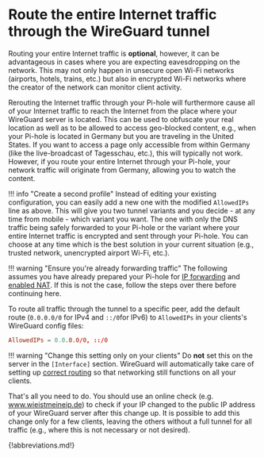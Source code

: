 # Route the entire Internet traffic through the WireGuard tunnel

Routing your entire Internet traffic is **optional**, however, it can be advantageous in cases where you are expecting eavesdropping on the network. This may not only happen in unsecure open Wi-Fi networks (airports, hotels, trains, etc.) but also in encrypted Wi-Fi networks where the creator of the network can monitor client activity.

Rerouting the Internet traffic through your Pi-hole will furthermore cause all of your Internet traffic to reach the Internet from the place where your WireGuard server is located. This can be used to obfuscate your real location as well as to be allowed to access geo-blocked content, e.g., when your Pi-hole is located in Germany but you are traveling in the United States. If you want to access a page only accessible from within Germany (like the live-broadcast of Tagesschau, etc.), this will typically not work. However, if you route your entire Internet through your Pi-hole, your network traffic will originate from Germany, allowing you to watch the content.

<!-- markdownlint-disable code-block-style -->
!!! info "Create a second profile"
    Instead of editing your existing configuration, you can easily add a new one with the modified `AllowedIPs` line as above. This will give you two tunnel variants and you decide - at any time from mobile - which variant you want. The one with only the DNS traffic being safely forwarded to your Pi-hole or the variant where your entire Internet traffic is encrypted and sent through your Pi-hole. You can choose at any time which is the best solution in your current situation (e.g., trusted network, unencrypted airport Wi-Fi, etc.).
<!-- markdownlint-enable code-block-style -->

<!-- markdownlint-disable code-block-style -->
!!! warning "Ensure you're already forwarding traffic"
    The following assumes you have already prepared your Pi-hole for [IP forwarding](internal.md#enable-ip-forwarding-on-the-server) and [enabled NAT](internal.md#enable-nat-on-the-server). If this is not the case, follow the steps over there before continuing here.
<!-- markdownlint-enable code-block-style -->

To route all traffic through the tunnel to a specific peer, add the default route (`0.0.0.0/0` for IPv4 and `::/0`for IPv6) to `AllowedIPs` in your clients's WireGuard config files:

```toml
AllowedIPs = 0.0.0.0/0, ::/0
```

<!-- markdownlint-disable code-block-style -->
!!! warning "Change this setting only on your clients"
    Do **not** set this on the server in the `[Interface]` section. WireGuard will automatically take care of setting up [correct routing](https://www.wireguard.com/netns/#routing-all-your-traffic) so that networking still functions on all your clients.
<!-- markdownlint-enable code-block-style -->

That's all you need to do. You should use an online check (e.g. www.wieistmeineip.de) to check if your IP changed to the public IP address of your WireGuard server after this change up. It is possible to add this change only for a few clients, leaving the others without a full tunnel for all traffic (e.g., where this is not necessary or not desired).

{!abbreviations.md!}
